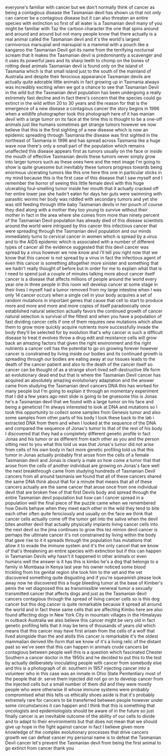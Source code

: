 
everyone&#39;s familiar with cancer but we
don&#39;t normally think of cancer as being
a contagious disease the Tasmanian devil
has shown us that not only can cancer be
a contagious disease but it can also
threaten an entire species with
extinction so first of all water is a
Tasmanian devil many of you might be
familiar with Taz the cartoon character
the one that spins around and around and
around but not many people know that
there actually is a real animal called
the Tasmanian devil and it&#39;s the world&#39;s
largest carnivorous marsupial and
marsupial is a mammal with a pouch like
a kangaroo the Tasmanian Devil got its
name from the terrifying nocturnal
scream that it makes the Tasmanian devil
is predominantly a scavenger and it uses
its powerful jaws and its sharp teeth to
chomp on the bones of rotting dead
animals Tasmanian devil is found only on
the island of Tasmania which is that
small island just to the south of the
mainland of Australia and despite their
ferocious appearance Tasmanian devils
are actually quite adorable little
animals in fact growing up in Tasmania
always was incredibly exciting when we
got a chance to see that Tasmanian Devil
in the wild but the Tasmanian devil
population has been undergoing a really
extremely fast decline and in fact
there&#39;s concern that the species could
go extinct in the wild within 20 to 30
years and the reason for that is the
emergence of a new disease a contagious
cancer the story begins in 1996 when a
wildlife photographer took this
photograph here of it has manian devil
with a large tumor on its face at the
time this is thought to
be a one-off animals just like humans
sometimes get strange tumors however we
now believe that this is the first
sighting of a new disease which is now
an epidemic spreading through Tasmania
the disease was first sighted in the
northeast of Tasmania in 1996 and has
spread across Tasmania like a huge wave
now there&#39;s only a small part of the
population which remains unaffected this
disease appears first as tumors usually
on the face or inside the mouth of
effective Tasmanian devils these tumors
never simply grow into larger tumors
such as these ones here and the next
image I&#39;m going to show is quite
gruesome but inevitably these tumors
progress towards being enormous
ulcerating tumors like this one here
this one in particular sticks in my mind
because this is the first case of this
disease that I saw myself and I remember
the horror of seeing this little female
devil with this huge ulcerating
foul-smelling tumor inside her mouth
that it actually cracked off her entire
lower jaw she hadn&#39;t eaten for days her
guts were swimming with parasitic worms
her body was riddled with secondary
tumors and yet she was still feeding
through little baby Tasmanian devils in
her pouch of course they died along with
a mother they too young to survive
without their mother in fact in the area
where she comes from more than ninety
percent of the Tasmanian Devil
population has already died of this
disease scientists around the world were
intrigued by this cancer this infectious
cancer that were spreading through the
Tasmanian devil population and our minds
immediately turns to cervical cancer in
women which is spread by a virus and to
the AIDS epidemic which is associated
with a number of different types of
cancer all the evidence suggested that
this devil cancer was spread by a virus
however we now know and i&#39;ll tell you
right now that we know that this cancer
is not spread by a virus in fact the
infectious agent of
even this cancer is something altogether
more sinister and something that we
hadn&#39;t really thought of before but in
order for me to explain what that is I
need to spend just a couple of minutes
talking more about cancer itself cancer
is a disease that affects millions of
people around the world every year one
in three people in this room will
develop cancer at some stage in their
lives I myself had a tumor removed from
my large intestine when I was only 14
cancer occurs when a single cell in your
body acquires a set of random mutations
in important genes that cause that cell
to start to produce more and more and
more and more copies of itself
paradoxically once established natural
selection actually favors the continued
growth of cancer natural selection is
survival of the fittest and when you
have a population of fast dividing
cancer cells if one of them requires new
mutations which allow them to grow more
quickly acquire nutrients more
successfully invade the body they&#39;ll be
selected for by evolution that&#39;s why
cancer is such a difficult disease to
treat it evolves throw a drug edit and
resistance cells will grow back an
amazing factors that given the right
environment and the right nutrients a
cancer cell has the potential to go on
growing forever however cancer is
constrained by living inside our bodies
and its continued growth is spreading
through our bodies are eating away at
our tissues leads to the death of the
cancer patient and also to the death of
the cancer itself so cancer can be
thought of as a strange short-lived
self-destructive life form an
evolutionary dead end but that is where
the Tasmanian Devil cancer has acquired
an absolutely amazing evolutionary
adaptation and the answer came from
studying the Tasmanian devil cancers DNA
this has worked for many people but I&#39;m
going to explain it through an
momentary experiment that I did a few
years ago next slide is going to be
gruesome this is Jonas he&#39;s a Tasmanian
devil that we found with a large tumor
on his face and being a geneticist I&#39;m
always interested to look at DNA and
mutations so I took this opportunity to
collect some samples from Genesis tumor
and also some samples from other parts
of his body I took these back to the lab
i extracted DNA from them and when I
looked at the sequence of the DNA and
compared the sequence of Jonas&#39;s tumor
to that of the rest of his body I
discovered that they had a completely
different genetic profile in fact Jonas
and his tumor or as different from each
other as you and the person sitting next
to you what this told us was that
Jonas&#39;s tumor did not arise from cells
of his own body in fact more genetic
profiling told us that this tumor in
Jonas actually probably first arose from
the cells of a female Tasmanian devil
and Jonas is clearly a male so how come
a tumor that that arose from the cells
of another individual are growing on
Jonas&#39;s face well the next breakthrough
came from studying hundreds of Tasmanian
Devil cancers from all around tasmania
we found that all of these cancers
shared the same DNA think about that for
a minute that means that all of these
cancers actually are the same cancer
that arose once from one individual
devil that are broken free of that first
Devils body and spread through the
entire Tasmanian devil population but
how can I cancer spread in a population
well the final piece of the puzzle came
when we remembered how Devils behave
when they meet each other in the wild
they tend to bite each other often quite
ferociously and usually on the face we
think that cancer cells actually come
off the tumor get into the saliva when
the devil bites another devil that
actually physically implants living
cancer cells into the next devil so the
jima continues to grow this tez minion
devil cancer is perhaps the ultimate
cancer
it&#39;s not constrained by living within
the body that gave rise to it it spreads
through the population has mutations
that allow it to evade the immune system
and it&#39;s the only cancel that we know of
that&#39;s threatening an entire species
with extinction but if this can happen
in Tasmanian Devils why hasn&#39;t it
happened in other animals or even humans
well the answer is it has this is kimbo
he&#39;s a dog that belongs to a family in
Mombasa in Kenya last year his owner
noticed some blood trickling from his
genital region she took him to the vet
and the vet discovered something quite
disgusting and if you&#39;re squeamish
please look away now he discovered this
a huge bleeding tumor at the base of
Kimber&#39;s penis the vet diagnosed this as
transmissible venereal tumor a sexually
transmitted cancer that affects dogs and
just as the Tasmanian devil cancers
contagious through the spread of living
cancer cells so is this dog cancer but
this dog cancer is quite remarkable
because it spread all around the world
and in fact these same cells that are
affecting Kimbo here are also found
affecting dogs in New York City in
mountain villages in the Himalayas in
outback Australia we also believe this
cancer might be very old in fact genetic
profiling tells that it may be tens of
thousands of years old which means that
this cancer may have first arisen from
the cells of a wolf that lived alongside
than the and atolls this cancer is
remarkable it&#39;s the oldest mammalian
derived life-form that we know of it&#39;s a
living relic of the distant past so
we&#39;ve seen that this can happen in
animals crude cancers be contagious
between people well this is a question
which fascinated Chester Southern a
cancer doctor in the 1950s and he
decided to put this to the test by
actually deliberately inoculating people
with cancer from somebody else and this
is a photograph of dr. southern in 1957
injecting cancer into a volunteer who in
this case was an inmate in Ohio State
Penitentiary most of the people that dr.
serve them injected did not go on to
develop cancer from the injected cells
but a small number of them did and they
were mostly people who were otherwise
ill whose immune systems were probably
compromised what this tells us ethically
shoes aside is that it&#39;s probably
extremely rare for cancers to be
transferred between people however under
some circumstances it can happen and I
think that this is something that
oncologists and epidemiologists should
be aware of in the future so just
finally cancer is an inevitable outcome
of the ability of our cells to divide
and to adapt to their environments but
that does not mean that we should give
up hope in the fight against cancer in
fact I believe given more knowledge of
the complex evolutionary processes that
drive cancers growth we can defeat
cancer my personal name is to defeat the
Tasmanian Devil cancer let&#39;s prevent the
Tasmanian devil from being the first
animal to go extinct from cancer thank
you
